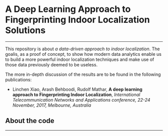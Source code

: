 # A Deep Learning Approach to Fingerprinting Indoor Localization Solutions
------

This repository is about *a data-driven approach to indoor localization*. The goalis, as a proof of concept, to show how modern data analytics enable us to build a more powerful indoor localization techniques and make use of those data previously deemed to be useless.
 
The more in-depth discussion of the results are to be found in the following publications:

* Linchen Xiao, Arash Behboodi, Rudolf Mathar, **A deep learning approach to Fingerprinting Indoor Localization**, *International Telecommunication Networks and Applications conference, 22-24 November, 2017, Melbourne, Australia*

## About the code
----
